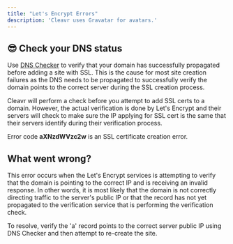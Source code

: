 ```yaml
---
title: "Let's Encrypt Errors"
description: 'Cleavr uses Gravatar for avatars.'
---
```

## 😎 Check your DNS status 
Use [DNS Checker](https://dnschecker.org/) to verify that your domain has successfully propagated before adding a site with SSL. 
This is the cause for most site creation failures as the DNS needs to be propagated to successfully verify the domain points 
to the correct server during the SSL creation process. 

Cleavr will perform a check before you attempt to add SSL certs to a domain. However, the actual verification is done by 
Let's Encrypt and their servers will check to make sure the IP applying for SSL cert is the same that their servers identify during their
verification process. 

Error code **aXNzdWVzc2w** is an SSL certificate creation error. 

## What went wrong? 
This error occurs when the Let's Encrypt services is attempting to verify that the domain is pointing to the correct IP 
and is receiving an invalid response. In other words, it is most likely that the domain is not correctly directing traffic 
to the server's public IP or that the record has not yet propagated to the verification service that is performing the verification check. 

To resolve, verify the 'a' record points to the correct server public IP using DNS Checker and then attempt to re-create the site. 

